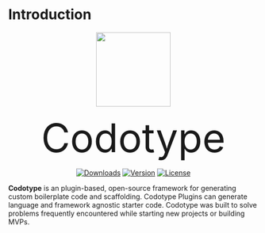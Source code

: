 # Introduction

<p align="center"><img align="center" height="150px" src="https://res.cloudinary.com/codotype/image/upload/v1560045005/tech-logos/codotype.png"/></p>
<p align="center" style="font-size: 5rem; margin-bottom: 0; margin-top: 0;">Codotype</p>

<p align="center">
  <a href="https://www.npmjs.com/package/@codotype/core"><img src="https://badgen.net/npm/dm/@codotype/core" alt="Downloads"></a>
  <a href="https://www.npmjs.com/package/@codotype/core"><img src="https://badgen.net/npm/v/@codotype/core" alt="Version"></a>
  <a href="https://www.npmjs.com/package/@codotype/core"><img src="https://badgen.net/npm/license/@codotype/core" alt="License"></a>
 </p>
</p>

**Codotype** is an plugin-based, open-source framework for generating custom boilerplate code and scaffolding. Codotype Plugins can generate language and framework agnostic starter code. Codotype was built to solve problems frequently encountered while starting new projects or building MVPs.
